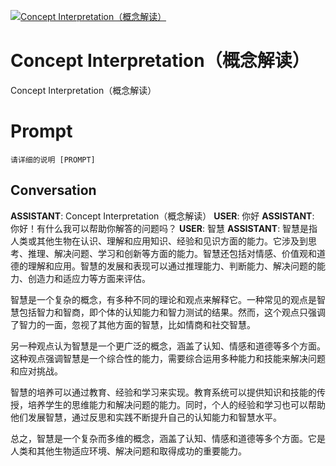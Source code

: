 
[![Concept Interpretation（概念解读）](https://flow-prompt-covers.s3.us-west-1.amazonaws.com/icon/Flat/i13.png)]()
# Concept Interpretation（概念解读） 
Concept Interpretation（概念解读）

# Prompt

```
请详细的说明 [PROMPT]
```

## Conversation

**ASSISTANT**: Concept Interpretation（概念解读）
**USER**: 你好
**ASSISTANT**: 你好！有什么我可以帮助你解答的问题吗？
**USER**: 智慧
**ASSISTANT**: 智慧是指人类或其他生物在认识、理解和应用知识、经验和见识方面的能力。它涉及到思考、推理、解决问题、学习和创新等方面的能力。智慧还包括对情感、价值观和道德的理解和应用。智慧的发展和表现可以通过推理能力、判断能力、解决问题的能力、创造力和适应力等方面来评估。



智慧是一个复杂的概念，有多种不同的理论和观点来解释它。一种常见的观点是智慧包括智力和智商，即个体的认知能力和智力测试的结果。然而，这个观点只强调了智力的一面，忽视了其他方面的智慧，比如情商和社交智慧。



另一种观点认为智慧是一个更广泛的概念，涵盖了认知、情感和道德等多个方面。这种观点强调智慧是一个综合性的能力，需要综合运用多种能力和技能来解决问题和应对挑战。



智慧的培养可以通过教育、经验和学习来实现。教育系统可以提供知识和技能的传授，培养学生的思维能力和解决问题的能力。同时，个人的经验和学习也可以帮助他们发展智慧，通过反思和实践不断提升自己的认知能力和智慧水平。



总之，智慧是一个复杂而多维的概念，涵盖了认知、情感和道德等多个方面。它是人类和其他生物适应环境、解决问题和取得成功的重要能力。



